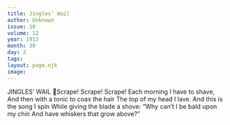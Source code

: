 ```yaml
---
title: Jingles’ Wail
author: Unknown
issue: 10
volume: 12
year: 1913
month: 39
day: 2
tags:
layout: page.njk
image:
---
```

JINGLES’ WAIL Scrape! Scrape! Scrape! Each morning I have to shave, And then with a tonic to coax the hair The top of my head I lave. And this is the song I spin While giving the blade a shove: “Why can’t I be bald upon my chin And have whiskers that grow above?” 
